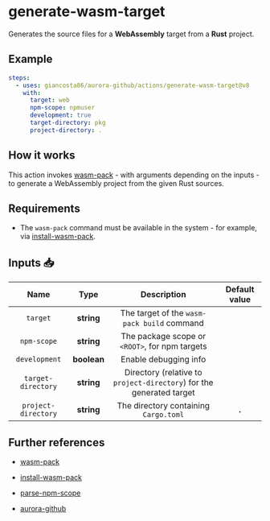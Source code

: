 # generate-wasm-target

Generates the source files for a **WebAssembly** target from a **Rust** project.

## Example

```yaml
steps:
  - uses: giancosta86/aurora-github/actions/generate-wasm-target@v8
    with:
      target: web
      npm-scope: npmuser
      development: true
      target-directory: pkg
      project-directory: .
```

## How it works

This action invokes [wasm-pack](https://rustwasm.github.io/wasm-pack/) - with arguments depending on the inputs - to generate a WebAssembly project from the given Rust sources.

## Requirements

- The `wasm-pack` command must be available in the system - for example, via [install-wasm-pack](../install-wasm-pack/README.md).

## Inputs 📥

|        Name         |    Type     |                             Description                              | Default value |
| :-----------------: | :---------: | :------------------------------------------------------------------: | :-----------: |
|      `target`       | **string**  |             The target of the `wasm-pack build` command              |               |
|     `npm-scope`     | **string**  |            The package scope or `<ROOT>`, for npm targets            |               |
|    `development`    | **boolean** |                        Enable debugging info                         |               |
| `target-directory`  | **string**  | Directory (relative to `project-directory`) for the generated target |               |
| `project-directory` | **string**  |                The directory containing `Cargo.toml`                 |     **.**     |

## Further references

- [wasm-pack](https://rustwasm.github.io/wasm-pack/)

- [install-wasm-pack](../install-wasm-pack/README.md)

- [parse-npm-scope](../parse-npm-scope/README.md)

- [aurora-github](../../README.md)
